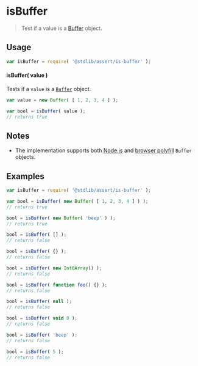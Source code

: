# isBuffer

> Test if a value is a [Buffer][node-buffer] object.


<section class="usage">

## Usage

``` javascript
var isBuffer = require( '@stdlib/assert/is-buffer' );
```

#### isBuffer( value )

Tests if a `value` is a [`Buffer`][node-buffer] object.

``` javascript
var value = new Buffer( [ 1, 2, 3, 4 ] );

var bool = isBuffer( value );
// returns true
```

</section>

<!-- /.usage -->


<section class="notes">

## Notes

* The implementation supports both [Node.js][node-buffer] and [browser polyfill][browser-buffer] `Buffer` objects.

</section>

<!-- /.notes -->


<section class="examples">

## Examples

``` javascript
var isBuffer = require( '@stdlib/assert/is-buffer' );

var bool = isBuffer( new Buffer( [ 1, 2, 3, 4 ] ) );
// returns true

bool = isBuffer( new Buffer( 'beep' ) );
// returns true

bool = isBuffer( [] );
// returns false

bool = isBuffer( {} );
// returns false

bool = isBuffer( new Int8Array() );
// returns false

bool = isBuffer( function foo() {} );
// returns false

bool = isBuffer( null );
// returns false

bool = isBuffer( void 0 );
// returns false

bool = isBuffer( 'beep' );
// returns false

bool = isBuffer( 5 );
// returns false
```

</section>

<!-- /.examples -->


<section class="links">

[node-buffer]: http://nodejs.org/api/buffer.html
[browser-buffer]: https://github.com/feross/buffer

</section>

<!-- /.links -->
